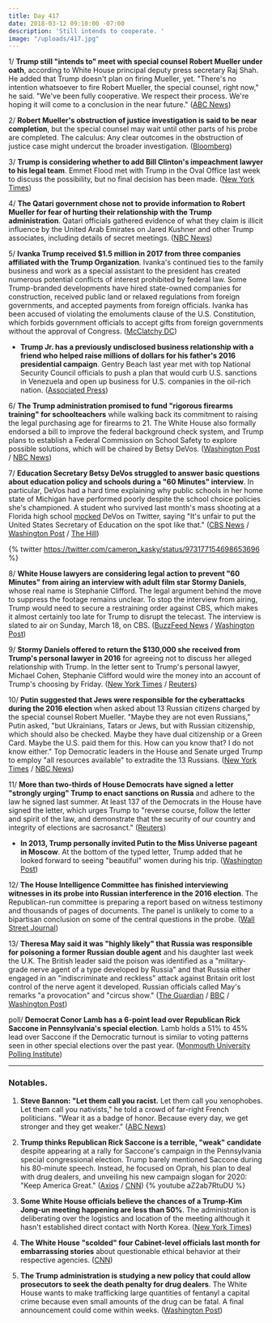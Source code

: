 ```yaml
---
title: Day 417
date: 2018-03-12 09:10:00 -07:00
description: 'Still intends to cooperate. '
image: "/uploads/417.jpg"
---
```


1/ **Trump still "intends to" meet with special counsel Robert Mueller under oath**, according to White House principal deputy press secretary Raj Shah. He added that Trump doesn't plan on firing Mueller, yet. "There's no intention whatsoever to fire Robert Mueller, the special counsel, right now," he said. "We've been fully cooperative. We respect their process. We're hoping it will come to a conclusion in the near future." ([ABC News](http://abcnews.go.com/Politics/trump-intends-meet-special-counsel-oath-white-house/story?id=53658533))

2/ **Robert Mueller's obstruction of justice investigation is said to be near completion**, but the special counsel may wait until other parts of his probe are completed. The calculus: Any clear outcomes in the obstruction of justice case might undercut the broader investigation. ([Bloomberg](https://www.bloomberg.com/news/articles/2018-03-12/mueller-is-said-to-weigh-putting-off-trump-obstruction-decision))

3/ **Trump is considering whether to add Bill Clinton's impeachment lawyer to his legal team**. Emmet Flood met with Trump in the Oval Office last week to discuss the possibility, but no final decision has been made. ([New York Times](https://www.nytimes.com/2018/03/10/us/politics/trump-mueller-flood.html))

4/ **The Qatari government chose not to provide information to Robert Mueller for fear of hurting their relationship with the Trump administration**. Qatari officials gathered evidence of what they claim is illicit influence by the United Arab Emirates on Jared Kushner and other Trump associates, including details of secret meetings. ([NBC News](https://www.nbcnews.com/politics/national-security/qataris-opted-not-give-info-kushner-secret-meetings-mueller-n855326))

5/ **Ivanka Trump received $1.5 million in 2017 from three companies affiliated with the Trump Organization**. Ivanka's continued ties to the family business and work as a special assistant to the president has created numerous potential conflicts of interest prohibited by federal law. Some Trump-branded developments have hired state-owned companies for construction, received public land or relaxed regulations from foreign governments, and accepted payments from foreign officials. Ivanka has been accused of violating the emoluments clause of the U.S. Constitution, which forbids government officials to accept gifts from foreign governments without the approval of Congress. ([McClatchy DC](http://www.mcclatchydc.com/article204578309.html))

* **Trump Jr. has a previously undisclosed business relationship with a friend who helped raise millions of dollars for his father's 2016 presidential campaign**. Gentry Beach last year met with top National Security Council officials to push a plan that would curb U.S. sanctions in Venezuela and open up business for U.S. companies in the oil-rich nation. ([Associated Press](https://www.apnews.com/21fb6a17a0bb4ec0aa142c752c54e164))

6/ **The Trump administration promised to fund "rigorous firearms training" for schoolteachers** while walking back its commitment to raising the legal purchasing age for firearms to 21. The White House also formally endorsed a bill to improve the federal background check system, and Trump plans to establish a Federal Commission on School Safety to explore possible solutions, which will be chaired by Betsy DeVos. ([Washington Post](https://www.washingtonpost.com/politics/white-house-vows-to-help-arm-teachers-and-backs-off-raising-age-for-buying-guns/2018/03/11/14da0c8e-253a-11e8-bc72-077aa4dab9ef_story.html?utm_term=.f6770cc1b2f5) / [NBC News](https://www.nbcnews.com/politics/white-house/white-house-promises-federal-aid-train-armed-teachers-n855636))

7/ **Education Secretary Betsy DeVos struggled to answer basic questions about education policy and schools during a "60 Minutes" interview**. In particular, DeVos had a hard time explaining why public schools in her home state of Michigan have performed poorly despite the school choice policies she's championed. A student who survived last month's mass shooting at a Florida high school [mocked](http://thehill.com/blogs/blog-briefing-room/news/377924-parkland-student-mocks-devos-unfair-to-make-the-education) DeVos on Twitter, saying "It's unfair to put the United States Secretary of Education on the spot like that." ([CBS News](https://www.cbsnews.com/news/secretary-of-education-betsy-devos-on-guns-school-choice-and-why-people-dont-like-her/) / [Washington Post](https://www.washingtonpost.com/news/answer-sheet/wp/2018/03/12/education-secretary-betsy-devos-stumbles-during-pointed-60-minutes-interview/) / [The Hill](http://thehill.com/homenews/administration/377888-devos-pressed-on-performance-of-public-schools-under-policies-she))

{% twitter https://twitter.com/cameron_kasky/status/973177154698653696 %}

8/ **White House lawyers are considering legal action to prevent "60 Minutes" from airing an interview with adult film star Stormy Daniels**, whose real name is Stephanie Clifford. The legal argument behind the move to suppress the footage remains unclear. To stop the interview from airing, Trump would need to secure a restraining order against CBS, which makes it almost certainly too late for Trump to disrupt the telecast. The interview is slated to air on Sunday, March 18, on CBS. ([BuzzFeed News](https://www.buzzfeed.com/chrisgeidner/trump-lawyers-are-considering-a-challenge-to-60-minutes?utm_term=.jar43rPGNP#.xqRl0DZ1bZ) / [Washington Post](https://www.washingtonpost.com/news/the-fix/wp/2018/03/12/it-is-almost-certainly-too-late-for-trump-to-stop-stormy-danielss-60-minutes-interview/))

9/ **Stormy Daniels offered to return the $130,000 she received from Trump's personal lawyer in 2016** for agreeing not to discuss her alleged relationship with Trump. In the letter sent to Trump's personal lawyer, Michael Cohen, Stephanie Clifford would wire the money into an account of Trump's choosing by Friday. ([New York Times](https://www.nytimes.com/2018/03/12/business/media/stormy-daniels-donald-trump.html) / [Reuters](https://www.reuters.com/article/us-usa-trump-daniels/porn-star-offers-to-repay-130000-in-dispute-over-alleged-trump-affair-idUSKCN1GO2AO))

10/ **Putin suggested that Jews were responsible for the cyberattacks during the 2016 election** when asked about 13 Russian citizens charged by the special counsel Robert Mueller. "Maybe they are not even Russians," Putin asked, "but Ukrainians, Tatars or Jews, but with Russian citizenship, which should also be checked. Maybe they have dual citizenship or a Green Card. Maybe the U.S. paid them for this. How can you know that? I do not know either." Top Democratic leaders in the House and Senate urged Trump to employ "all resources available" to extradite the 13 Russians. ([New York Times](https://www.nytimes.com/2018/03/12/us/politics/democrats-trump-election-interference-russia-jews.html) / [NBC News](https://www.nbcnews.com/politics/congress/after-putin-blames-jews-election-meddling-lawmakers-demand-he-extradite-n855796))

11/ **More than two-thirds of House Democrats have signed a letter "strongly urging" Trump to enact sanctions on Russia** and adhere to the law he signed last summer. At least 137 of the Democrats in the House have signed the letter, which urges Trump to "reverse course, follow the letter and spirit of the law, and demonstrate that the security of our country and integrity of elections are sacrosanct." ([Reuters](https://www.reuters.com/article/us-usa-trump-russia-congress/137-house-democrats-sign-letter-urging-action-against-russia-idUSKCN1GO2AD))

* **In 2013, Trump personally invited Putin to the Miss Universe pageant in Moscow**. At the bottom of the typed letter, Trump added that he looked forward to seeing "beautiful" women during his trip. ([Washington Post](https://www.washingtonpost.com/world/national-security/in-a-personal-letter-trump-invited-putin-to-the-2013-miss-universe-pageant/2018/03/09/a3404358-23d2-11e8-a589-763893265565_story.html))

12/ **The House Intelligence Committee has finished interviewing witnesses in its probe into Russian interference in the 2016 election**. The Republican-run committee is preparing a report based on witness testimony and thousands of pages of documents. The panel is unlikely to come to a bipartisan conclusion on some of the central questions in the probe. ([Wall Street Journal](https://www.wsj.com/articles/house-intelligence-panel-wraps-up-russia-probe-interviews-1520875190))

13/ **Theresa May said it was "highly likely" that Russia was responsible for poisoning a former Russian double agent** and his daughter last week the U.K. The British leader said the poison was identified as a "military-grade nerve agent of a type developed by Russia" and that Russia either engaged in an "indiscriminate and reckless" attack against Britain orit  lost control of the nerve agent it developed. Russian officials called May's remarks "a provocation" and "circus show." ([The Guardian](https://www.theguardian.com/uk-news/2018/mar/12/russia-highly-likely-to-be-behind-poisoning-of-spy-says-theresa-may) / [BBC](http://www.bbc.com/news/uk-43377856) / [Washington Post](https://www.washingtonpost.com/world/theresa-may-says-highly-likely-russia-is-responsible-for-spys-poisoning/2018/03/12/7baa6d22-25f4-11e8-a227-fd2b009466bc_story.html))

poll/ **Democrat Conor Lamb has a 6-point lead over Republican Rick Saccone in Pennsylvania's special election**. Lamb holds a 51% to 45% lead over Saccone if the Democratic turnout is similar to voting patterns seen in other special elections over the past year. ([Monmouth University Polling Institute](https://www.monmouth.edu/polling-institute/reports/monmouthpoll_pa_031218/))

---

### Notables.

1. **Steve Bannon: "Let them call you racist.** Let them call you xenophobes. Let them call you nativists," he told a crowd of far-right French politicians. "Wear it as a badge of honor. Because every day, we get stronger and they get weaker." ([ABC News](http://abcnews.go.com/Politics/steve-bannon-call-racist-wear-badge-honor/story?id=53656814))

2. **Trump thinks Republican Rick Saccone is a terrible, "weak" candidate** despite appearing at a rally for Saccone's campaign in the Pennsylvania special congressional election. Trump barely mentioned Saccone during his 80-minute speech. Instead, he focused on Oprah, his plan to deal with drug dealers, and unveiling his new campaign slogan for 2020: "Keep America Great." ([Axios](https://www.axios.com/scoop-trump-privately-trashes-rick-saccone-1520806446-c7033bad-f7a4-4d92-80a7-40113967a0e2.html) / [CNN](https://www.cnn.com/2018/03/10/politics/trump-pennsylvania-speech-rick-saccone/index.html))
   {% youtube aZ2ab7RtuDU %}

3. **Some White House officials believe the chances of a Trump-Kim Jong-un meeting happening are less than 50%**. The administration is deliberating over the logistics and location of the meeting although it hasn't established direct contact with North Korea. ([New York Times](https://www.nytimes.com/2018/03/09/us/politics/trump-kim-jong-un-meeting-planning.html))

4. **The White House "scolded" four Cabinet-level officials last month for embarrassing stories** about questionable ethical behavior at their respective agencies. ([CNN](https://www.cnn.com/2018/03/09/politics/cabinet-secretaries-ethical-behavior/index.html))

5. **The Trump administration is studying a new policy that could allow prosecutors to seek the death penalty for drug dealers**. The White House wants to make trafficking large quantities of fentanyl a capital crime because even small amounts of the drug can be fatal. A final announcement could come within weeks. ([Washington Post](https://www.washingtonpost.com/national/trump-administration-studying-possibility-of-seeking-death-penalty-for-drug-dealers/2018/03/09/4d9cc994-23c3-11e8-94da-ebf9d112159c_story.html))